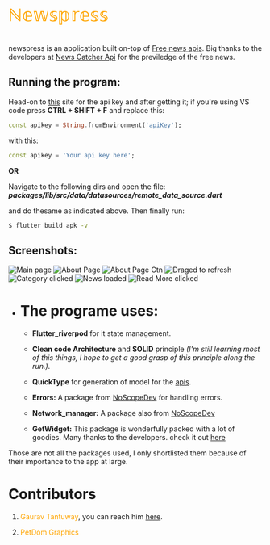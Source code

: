 <p style='font-size:250%; color:orange'>
ℕ𝕖𝕨𝕤𝕡𝕣𝕖𝕤𝕤
</p>

newspress is an application built on-top  of [Free news apis](https://newscatcherapi.com). Big thanks to the developers at [News Catcher Api](https://www.linkedin.com/company/newscatcherapi) for the previledge of the free news.




## Running the program:
Head-on to [this](https://newscatcherapi.com) site for the api key and after getting it; if you're using VS code press **CTRL + SHIFT + F** and replace this:
```dart
const apikey = String.fromEnvironment('apiKey');
```
with this:
```dart
const apikey = 'Your api key here';
```
**OR**

Navigate to the following dirs and open the file: 
**_packages/lib/src/data/datasources/remote_data_source.dart_**

and do thesame as indicated above. Then finally run:

```bash
$ flutter build apk -v
```

## Screenshots:
![Main page](screenshots/Screenshot_main_screen.png)
![About Page](screenshots/Screenshot_about_page.png) 
![About Page Ctn](screenshots/Screenshot_about_page_ctn.png) 
![Draged to refresh](screenshots/Screenshot_draged_to_refresh.png) 
![Category clicked](screenshots/Screenshot_category_clicked.png)
![News loaded](screenshots/Screenshot_news_loaded.png)
![Read More clicked](screenshots/Screenshot_read_more_clicked.png)



+ # The programe uses: 
  + **Flutter_riverpod** for it state management.

  + **Clean code Architecture** and **SOLID** principle _(I'm still learning most of this things, I hope to get a good grasp of this principle along the run.)_.

  + **QuickType** for generation of model for the [apis](https://newscatcherapi.com).

  + **Errors:** A package from [NoScopeDev](git://github.com/NoScopeDevs/errors) for handling errors.

  + **Network_manager:** A package also from [NoScopeDev](git://github.com/NoScopeDevs/network_manager)
  
  + **GetWidget:** This package is wonderfully packed with a lot of goodies. Many thanks to the developers. check it out [here](https://getwidget.dev/)

Those are not all the packages used, I only shortlisted them because of their importance to the app at large.


# Contributors

 

1. <font color='orange'>Gaurav Tantuway</font>, you can reach him [here](http://solo.to/dev.gaurav_tantuway/).

2. <font color='orange'>PetDom Graphics</font>